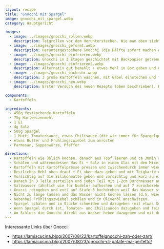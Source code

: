 ```yaml
---
layout: recipe
title: "Gnocchi mit Spargel"
image: gnocchi_mit_spargel.webp
category: Hauptgericht

images:
  - image: ../images/gnocchi_rollen.webp
    description: Teigrollen vor dem Herunterstechen. Wie man oben sieht sollte man sie gut einmehlen!
  - image: ../images/gnocchi_geformt.webp
    description: Heruntergestochene Gnocchi (die Hälfte sofort machen die andere Hälfte einfrieren)
  - image: ../images/gnocchi_einfrieren.webp
    description: Gnocchi in 3 Etagen geschichtet mit Backpapier getrennt zum Einfrieren. Beim Auftauen vorsichtig lösen und auch ca 7min kochen. Waren sehr gut aber etwas weich nach dem Kochen (hat die Tomatensauce schön cremig gemacht)
  - image: ../images/gnocchi_einfrieren2.webp
    description: Alternativ gut bemehlt + etwas Mehl in Box geben und gut schwenken damit sie nicht zusammenkleben. Sie werden dann zwar rundlich aber schmecken hoffentlich gut (noch testen)
  - image: ../images/gnocchi_backrohr.webp
    description: 3 große Kartoffeln waschen, mit Gabel einstechen und für 1h ins auf 200°C Ober/Unterhitze vorgeheizte Backrohr geben. Verlieren viel Wasser werden aber außen zu resch wie man am Bild sieht (daher viel Verlust - zb von 970g auf 570g). Teig war super, formen ging super, daher nur außen Mehl genommen. Hat bis zum ins-Wasser-geben super ausgeschaut, dann sind sie aber total zerfallen. Evtl braucht man doch etwas Mehl, oder das Wasser kochte noch zu stark (wusste nicht dass das nicht sein soll)
  - image: ../images/gnocchi_neu.webp
    description: Erster Versuch des neuen Rezepts (oben beschrieben). War sehr gut, wir haben leider Salz im Teig vergessen aber sonst haben sie recht gut gehalten und gut geschmeckt!

components:
  - Kartoffeln

ingredients:
  - 450g festkochende Kartoffeln
  - 75g Hartweizenmehl
  - 1 Ei
  - 4g Salz
  - 500g Spargel
  - 1 Mutti Tomatensauce, etwas Chilisauce (die wir immer für Spargelgerichte nehmen)
  - etwas Butter und Frühlingszwiebel zum anrösten
  - Parmesan, Suppenwürze, Pfeffer

directions:
  - Kartoffeln wie üblich kochen, danach aus Topf leeren und ca 30min auskühlen lassen (sie sollten noch warm sein).
  - Schälen und währenddessen das Ei + Salz in einem Glas mit dem Mixer fein schlagen. Hartweizenmehl abwiegen und bereit stellen (Achtung nimmt man zuwenig Mehl zerfallen sie beim Kochen)
  - Kartoffeln mit Kartoffelpresse pressen und zwischendurch immer wieder etwas Mehl dazugießen
  - Restliches Mehl oben drauf + Ei oben dazu geben und mit Teigkarte etwas vorvermischen.
  - Vorsichtig auf die Silikonmatte geben und vorsichtig und kurz zu einer länglichen Kugel kneten (nicht zu fest oder lang kneten sonst wird der Teig zu patzig).
  - Danach in 3 Teile zerteilen und jeden Teil mit 1-2cm Durchmesser ausrollen und 1-2cm dicke Gnocchi runterschneiden.
  - Salzwasser (ähnlich wie für Nudeln) aufkochen und auf 7 zurückdrehen (das Wasser darf nicht mehr kochen wenn man die Gnocci reingibt!)
  - Gnocci reingeben und evtl auf Stufe 8 hochdrehen weil das Wasser stark abkühlt. 5min Timer zur Orientierung stellen (es dauert es ca 2-3min bis sie aufsteigen, danach nochmal ca 2min lassen, eines kosten und rausnehmen)
  - Nicht zu lange lassen und das Wasser nicht kochen lassen (d.h. wieder von 8 auf 7 zurückdrehen sobald es etwas wärmer wird), ansonsten zerfallen sie schnell.
  - Nebenbei Frühlingszwiebel schälen und in Olivenöl anschwitzen.
  - Spargel schälen und in Stücke schneiden und dazugeben (mit etwas Suppenwürze und Pfeffer würzen)
  - Wenn Spargel durch ist, Tomaten- und Chilisaucen dazugeben und fein geriebenen Parmesan dazugeben
  - Am Schluss die Gnocchi direkt aus Wasser heben dazugeben und mit der Spargelsauce vermischen
---
```


Interessante Links über Gnocci:
- https://lamiacucina.blog/2007/08/22/kartoffelgnocchi-zah-oder-zart/
- https://lamiacucina.blog/2007/08/23/gnocchi-di-patate-ma-perfetto/